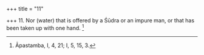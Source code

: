 +++
title = "11"

+++
11. Nor (water) that is offered by a Śūdra or an impure man, or that has been taken up with one hand. [^10] 


[^10]:  Āpastamba, I, 4, 21; I, 5, 15, 3.
